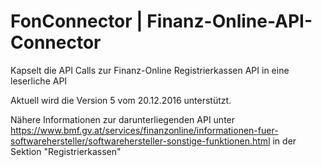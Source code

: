 # FonConnector | Finanz-Online-API-Connector

Kapselt die API Calls zur Finanz-Online Registrierkassen API in eine leserliche API

Aktuell wird die Version 5 vom 20.12.2016 unterstützt.

Nähere Informationen zur darunterliegenden API unter https://www.bmf.gv.at/services/finanzonline/informationen-fuer-softwarehersteller/softwarehersteller-sonstige-funktionen.html in der Sektion "Registrierkassen"
